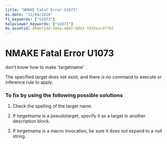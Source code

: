 ```yaml
---
title: "NMAKE Fatal Error U1073"
ms.date: "11/04/2016"
f1_keywords: ["U1073"]
helpviewer_keywords: ["U1073"]
ms.assetid: d46bf2dd-400a-4802-9db2-f832e1c97f02
---
```

# NMAKE Fatal Error U1073

don't know how to make 'targetname'

The specified target does not exist, and there is no command to execute or inference rule to apply.

### To fix by using the following possible solutions

1. Check the spelling of the target name.

1. If *targetname* is a pseudotarget, specify it as a target in another description block.

1. If *targetname* is a macro invocation, be sure it does not expand to a null string.